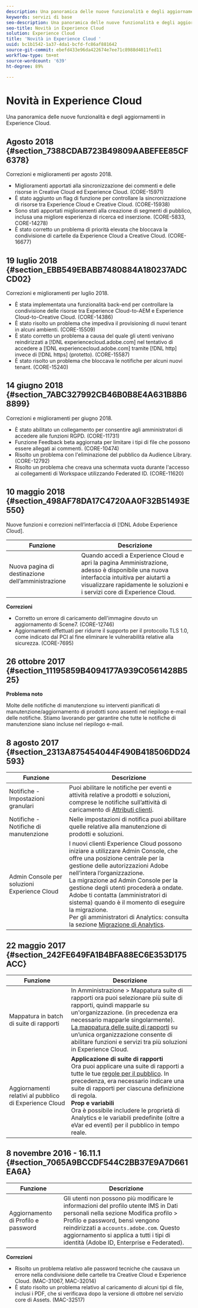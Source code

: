 ```yaml
---
description: Una panoramica delle nuove funzionalità e degli aggiornamenti in Experience Cloud.
keywords: servizi di base
seo-description: Una panoramica delle nuove funzionalità e degli aggiornamenti in Experience Cloud.
seo-title: Novità in Experience Cloud
solution: Experience Cloud
title: 'Novità in Experience Cloud '
uuid: bc1b1542-1a37-4da1-bcfd-fc86af881642
source-git-commit: ebefd433e96da422674e7ee71c8988d4011fed11
workflow-type: tm+mt
source-wordcount: '639'
ht-degree: 89%

---
```



# Novità in Experience Cloud

Una panoramica delle nuove funzionalità e degli aggiornamenti in Experience Cloud.

## Agosto 2018 {#section_7388CDAB723B49809AABEFEE85CF6378}

Correzioni e miglioramenti per agosto 2018.

* Miglioramenti apportati alla sincronizzazione dei commenti e delle risorse in Creative Cloud ed Experience Cloud. (CORE-15971)
* È stato aggiunto un flag di funzione per controllare la sincronizzazione di risorse tra Experience Cloud e Creative Cloud. (CORE-15938)
* Sono stati apportati miglioramenti alla creazione di segmenti di pubblico, inclusa una migliore esperienza di ricerca ed inserzione. (CORE-5833, CORE-14278)
* È stato corretto un problema di priorità elevata che bloccava la condivisione di cartelle da Experience Cloud a Creative Cloud. (CORE-16677)

## 19 luglio 2018 {#section_EBB549EBABB7480884A180237ADCCD02}

Correzioni e miglioramenti per luglio 2018.

* È stata implementata una funzionalità back-end per controllare la condivisione delle risorse tra Experience Cloud-to-AEM e Experience Cloud-to-Creative Cloud. (CORE-14386)
* È stato risolto un problema che impediva il provisioning di nuovi tenant in alcuni ambienti. (CORE-15509)
* È stato corretto un problema a causa del quale gli utenti venivano reindirizzati a [!DNL experiencecloud.adobe.com] nel tentativo di accedere a [!DNL experiencecloud.adobe.com] tramite [!DNL http] invece di [!DNL https] (protetto). (CORE-15587)
* È stato risolto un problema che bloccava le notifiche per alcuni nuovi tenant. (CORE-15240)

## 14 giugno 2018 {#section_7ABC327992CB46B0B8E4A631B8B68899}

Correzioni e miglioramenti per giugno 2018.

* È stato abilitato un collegamento per consentire agli amministratori di accedere alle funzioni RGPD. (CORE-11731)
* Funzione Feedback beta aggiornata per limitare i tipi di file che possono essere allegati ai commenti. (CORE-10474)
* Risolto un problema con l&#39;eliminazione del pubblico da Audience Library. (CORE-12792)
* Risolto un problema che creava una schermata vuota durante l&#39;accesso ai collegamenti di Workspace utilizzando Federated ID. (CORE-11620)

## 10 maggio 2018 {#section_498AF78DA17C4720AA0F32B51493E550}

Nuove funzioni e correzioni nell’interfaccia di [!DNL Adobe Experience Cloud].

| Funzione | Descrizione |
|--- |--- |
| Nuova pagina di destinazione dell’amministrazione | Quando accedi a Experience Cloud e apri la pagina Amministrazione, adesso è disponibile una nuova interfaccia intuitiva per aiutarti a visualizzare rapidamente le soluzioni e i servizi core di Experience Cloud. |

**Correzioni**

* Corretto un errore di caricamento dell&#39;immagine dovuto un aggiornamento di Scene7. (CORE-12746)
* Aggiornamenti effettuati per ridurre il supporto per il protocollo TLS 1.0, come indicato dal PCI al fine eliminare le vulnerabilità relative alla sicurezza. (CORE-7695)

## 26 ottobre 2017 {#section_11195859B4094177A939C0561428B525}

**Problema noto**

Molte delle notifiche di manutenzione su interventi pianificati di manutenzione/aggiornamento di prodotti sono assenti nel riepilogo e-mail delle notifiche. Stiamo lavorando per garantire che tutte le notifiche di manutenzione siano incluse nel riepilogo e-mail.

## 8 agosto 2017 {#section_2313A875454044F490B418506DD24593}

| Funzione | Descrizione |
|--- |--- |
| Notifiche - Impostazioni granulari | Puoi abilitare le notifiche per eventi e attività relative a prodotti e soluzioni, comprese le notifiche sull’attività di caricamento di [Attributi clienti](attributes.md). |
| Notifiche - Notifiche di manutenzione | Nelle impostazioni di notifica puoi abilitare quelle relative alla manutenzione di prodotti e soluzioni. |
| Admin Console per soluzioni Experience Cloud | I nuovi clienti Experience Cloud possono iniziare a utilizzare Admin Console, che offre una posizione centrale per la gestione delle autorizzazioni Adobe nell’intera l’organizzazione.<br>La migrazione ad Admin Console per la gestione degli utenti procederà a ondate. Adobe ti contatta (amministratori di sistema) quando è il momento di eseguire la migrazione.<br>Per gli amministratori di Analytics: consulta la sezione [Migrazione di Analytics](https://experienceleague.adobe.com/docs/analytics/admin/user-product-management/user-management/migrate-users/c-migration-tool.html?lang=en). |

## 22 maggio 2017 {#section_242FE649FA1B4BFA88EC6E353D175ACC}

| Funzione | Descrizione |
|--- |--- |
| Mappatura in batch di suite di rapporti | In Amministrazione > Mappatura suite di rapporti ora puoi selezionare più suite di rapporti, quindi mapparle su un&#39;organizzazione. (in precedenza era necessario mapparle singolarmente).  <br>[La mappatura delle suite di rapporti](core-services.md) su un’unica organizzazione consente di abilitare funzioni e servizi tra più soluzioni in Experience Cloud. |
| Aggiornamenti relativi al pubblico di Experience Cloud | **Applicazione di suite di rapporti**<br> Ora puoi applicare una suite di rapporti a tutte le tue [regole per il pubblico](t-audience-create.md). In precedenza, era necessario indicare una suite di rapporti per ciascuna definizione di regola. <br>**Prop e variabili**<br> Ora è possibile includere le proprietà di Analytics e le variabili predefinite (oltre a eVar ed eventi) per il pubblico in tempo reale. |

## 8 novembre 2016 - 16.11.1 {#section_7065A9BCCDF544C2BB37E9A7D661EA6A}

| Funzione | Descrizione |
|--- |--- |
| Aggiornamento di Profilo e password | Gli utenti non possono più modificare le informazioni del profilo utente IMS in Dati personali nella sezione Modifica profilo > Profilo e password, bensì vengono reindirizzati a `accounts.adobe.com`. Questo aggiornamento si applica a tutti i tipi di identità (Adobe ID, Enterprise e Federated). |

**Correzioni**

* Risolto un problema relativo alle password tecniche che causava un errore nella condivisione delle cartelle tra Creative Cloud e Experience Cloud. (MAC-31067, MAC-32014)
* È stato risolto un problema relativo al caricamento di alcuni tipi di file, inclusi i PDF, che si verificava dopo la versione di ottobre nel servizio core di Assets. (MAC-32517)
